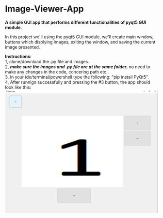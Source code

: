 # Image-Viewer-App
**A simple GUI app that performs different functionalities of pyqt5 GUI module.**


In this project we'll using the pyqt5 GUI module, we'll create main window, buttons which displying images, exiting the window, and saving the current image presented.


**Instructions:**\
1, clone/download the .py file and images.\
2, ***make sure the images and .py file are at the same folder***, no need to make any changes in the code, concering path etc..\
3, In your ide/terminal/powershell type the following: "pip install PyQt5".\
4, After runnign successfully and pressing the #3 button, the app should look like this:\
![alt text](https://github.com/ofhas/Image-Viewer-App/blob/main/readme_image/Capture11.JPG)
